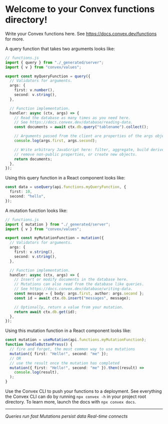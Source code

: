 # Welcome to your Convex functions directory!

Write your Convex functions here.
See https://docs.convex.dev/functions for more.

A query function that takes two arguments looks like:

```ts
// functions.js
import { query } from "./_generated/server";
import { v } from "convex/values";

export const myQueryFunction = query({
  // Validators for arguments.
  args: {
    first: v.number(),
    second: v.string(),
  },

  // Function implementation.
  handler: async (ctx, args) => {
    // Read the database as many times as you need here.
    // See https://docs.convex.dev/database/reading-data.
    const documents = await ctx.db.query("tablename").collect();

    // Arguments passed from the client are properties of the args object.
    console.log(args.first, args.second);

    // Write arbitrary JavaScript here: filter, aggregate, build derived data,
    // remove non-public properties, or create new objects.
    return documents;
  },
});
```

Using this query function in a React component looks like:

```ts
const data = useQuery(api.functions.myQueryFunction, {
  first: 10,
  second: "hello",
});
```

A mutation function looks like:

```ts
// functions.js
import { mutation } from "./_generated/server";
import { v } from "convex/values";

export const myMutationFunction = mutation({
  // Validators for arguments.
  args: {
    first: v.string(),
    second: v.string(),
  },

  // Function implementation.
  handler: async (ctx, args) => {
    // Insert or modify documents in the database here.
    // Mutations can also read from the database like queries.
    // See https://docs.convex.dev/database/writing-data.
    const message = { body: args.first, author: args.second };
    const id = await ctx.db.insert("messages", message);

    // Optionally, return a value from your mutation.
    return await ctx.db.get(id);
  },
});
```

Using this mutation function in a React component looks like:

```ts
const mutation = useMutation(api.functions.myMutationFunction);
function handleButtonPress() {
  // fire and forget, the most common way to use mutations
  mutation({ first: "Hello!", second: "me" });
  // OR
  // use the result once the mutation has completed
  mutation({ first: "Hello!", second: "me" }).then((result) =>
    console.log(result),
  );
}
```

Use the Convex CLI to push your functions to a deployment. See everything
the Convex CLI can do by running `npx convex -h` in your project root
directory. To learn more, launch the docs with `npx convex docs`.

---

*Queries run fast*
*Mutations persist data*
*Real-time connects*
